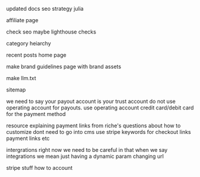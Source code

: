 updated docs seo strategy julia

affiliate page

check seo maybe lighthouse checks

category heiarchy

recent posts home page 

make brand guidelines page with brand assets

make llm.txt

sitemap

we need to say your payout account is your trust account do not use operating account for payouts. use operating account credit card/debit card for the payment method




resource explaining payment links from riche's questions about how to customize dont need to go into cms use stripe keywords for checkout links payment links etc


intergrations right now we need to be careful in that when we say integrations we mean just having a dynamic param changing url 

stripe stuff how to account